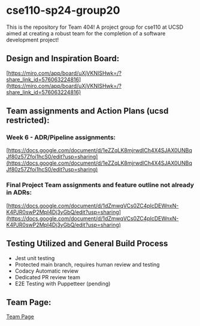 # cse110-sp24-group20
This is the repository for Team 404! A project group for cse110 at UCSD aimed at creating a robust team for the completion of a software development project!

## Design and Inspiration Board: 
[https://miro.com/app/board/uXjVKNISHwk=/?share_link_id=576063224816](https://miro.com/app/board/uXjVKNISHwk=/?share_link_id=576063224816)

## Team assignments and Action Plans (ucsd restricted):
### Week 6 - ADR/Pipeline assignments: 
[https://docs.google.com/document/d/1eZZqLK8mjrwdlCh4X4SJAX0UNBqJf80z57Zfoi1hcS0/edit?usp=sharing](https://docs.google.com/document/d/1eZZqLK8mjrwdlCh4X4SJAX0UNBqJf80z57Zfoi1hcS0/edit?usp=sharing)
### Final Project Team assignments and feature outline not already in ADRs: 
[https://docs.google.com/document/d/1dZmwqVCs0ZC4plcDEWnxN-K4PJR0swP2MpI4Dj3yGbQ/edit?usp=sharing](https://docs.google.com/document/d/1dZmwqVCs0ZC4plcDEWnxN-K4PJR0swP2MpI4Dj3yGbQ/edit?usp=sharing)

## Testing Utilized and General Build Process
- Jest unit testing
- Protected main branch, requires human review and testing
- Codacy Automatic review
- Dedicated PR review team
- E2E Testing with Puppetteer (pending)
  
## Team Page:
[Team Page](https://cse110-sp24-group20.github.io/cse110-sp24-group20/admin/team.html)

